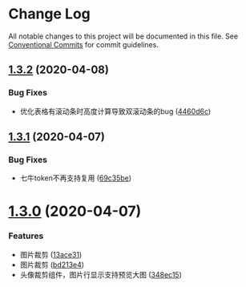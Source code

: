 # Change Log

All notable changes to this project will be documented in this file.
See [Conventional Commits](https://conventionalcommits.org) for commit guidelines.

## [1.3.2](https://github.com/greper/d2-crud-plus/compare/@d2-plus/d2-crud-plus-example@1.3.1...@d2-plus/d2-crud-plus-example@1.3.2) (2020-04-08)


### Bug Fixes

* 优化表格有滚动条时高度计算导致双滚动条的bug ([4460d6c](https://github.com/greper/d2-crud-plus/commit/4460d6c5179d08bfe595b559cf844eadcf9f2fa8))





## [1.3.1](https://github.com/greper/d2-crud-plus/compare/@d2-plus/d2-crud-plus-example@1.3.0...@d2-plus/d2-crud-plus-example@1.3.1) (2020-04-07)


### Bug Fixes

* 七牛token不再支持复用 ([69c35be](https://github.com/greper/d2-crud-plus/commit/69c35be9cff2f3234e0f12e74b0621bee28c0461))





# [1.3.0](https://github.com/greper/d2-crud-plus/compare/@d2-plus/d2-crud-plus-example@1.2.4...@d2-plus/d2-crud-plus-example@1.3.0) (2020-04-07)


### Features

* 图片裁剪 ([13ace31](https://github.com/greper/d2-crud-plus/commit/13ace3104ef7ff4cba66867e4f4a78bf858d81e8))
* 图片裁剪 ([bd213e4](https://github.com/greper/d2-crud-plus/commit/bd213e4366432084b5353c30c468218c5a2efe8a))
* 头像裁剪组件，图片行显示支持预览大图 ([348ec15](https://github.com/greper/d2-crud-plus/commit/348ec15b0eca5c55512b56134fb1086a36ba4d06))
